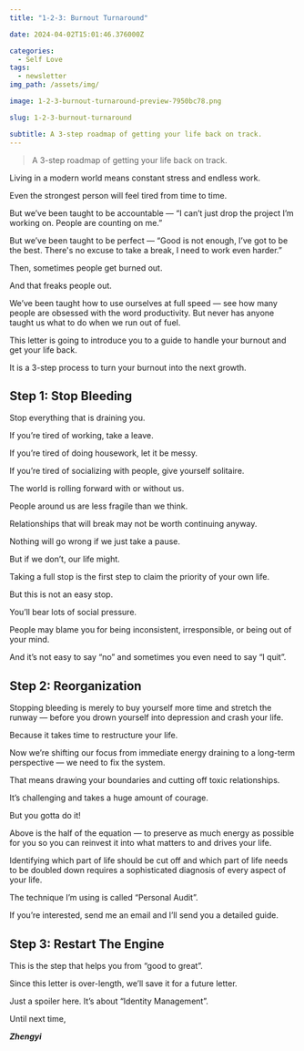 ```yaml
---
title: "1-2-3: Burnout Turnaround"

date: 2024-04-02T15:01:46.376000Z

categories:
  - Self Love
tags:
  - newsletter
img_path: /assets/img/

image: 1-2-3-burnout-turnaround-preview-7950bc78.png

slug: 1-2-3-burnout-turnaround

subtitle: A 3-step roadmap of getting your life back on track.
---
```


> A 3-step roadmap of getting your life back on track.

Living in a modern world means constant stress and endless work.

Even the strongest person will feel tired from time to time.

But we’ve been taught to be accountable — “I can’t just drop the project I’m working on. People are counting on me.”

But we’ve been taught to be perfect — “Good is not enough, I’ve got to be the best. There's no excuse to take a break, I need to work even harder.”

Then, sometimes people get burned out.

And that freaks people out.

We’ve been taught how to use ourselves at full speed — see how many people are obsessed with the word productivity. But never has anyone taught us what to do when we run out of fuel.

This letter is going to introduce you to a guide to handle your burnout and get your life back.

It is a 3-step process to turn your burnout into the next growth.

## **Step 1: Stop Bleeding**

Stop everything that is draining you.

If you’re tired of working, take a leave.

If you’re tired of doing housework, let it be messy.

If you’re tired of socializing with people, give yourself solitaire.

The world is rolling forward with or without us.

People around us are less fragile than we think.

Relationships that will break may not be worth continuing anyway.

Nothing will go wrong if we just take a pause.

But if we don’t, our life might.

Taking a full stop is the first step to claim the priority of your own life.

But this is not an easy stop.

You’ll bear lots of social pressure.

People may blame you for being inconsistent, irresponsible, or being out of your mind.

And it’s not easy to say “no” and sometimes you even need to say “I quit”.

## **Step 2: Reorganization**

Stopping bleeding is merely to buy yourself more time and stretch the runway — before you drown yourself into depression and crash your life.

Because it takes time to restructure your life.

Now we’re shifting our focus from immediate energy draining to a long-term perspective — we need to fix the system.

That means drawing your boundaries and cutting off toxic relationships.

It’s challenging and takes a huge amount of courage.

But you gotta do it!

Above is the half of the equation — to preserve as much energy as possible for you so you can reinvest it into what matters to and drives your life.

Identifying which part of life should be cut off and which part of life needs to be doubled down requires a sophisticated diagnosis of every aspect of your life.

The technique I’m using is called “Personal Audit”.

If you’re interested, send me an email and I’ll send you a detailed guide.

## **Step 3: Restart The Engine**

This is the step that helps you from “good to great”.

Since this letter is over-length, we’ll save it for a future letter.

Just a spoiler here. It’s about “Identity Management”.

Until next time,

_**Zhengyi**_

